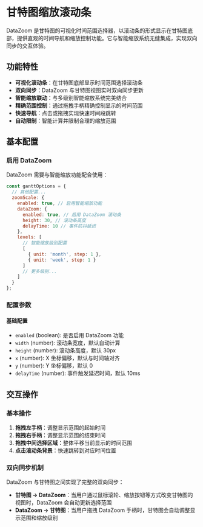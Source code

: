 # 甘特图缩放滚动条

DataZoom 是甘特图的可视化时间范围选择器，以滚动条的形式显示在甘特图底部，提供直观的时间导航和缩放控制功能。它与智能缩放系统无缝集成，实现双向同步的交互体验。

## 功能特性

- **可视化滚动条**：在甘特图底部显示时间范围选择滚动条
- **双向同步**：DataZoom 与甘特图视图实时双向同步更新
- **智能缩放联动**：与多级别智能缩放系统完美结合
- **精确范围控制**：通过拖拽手柄精确控制显示的时间范围
- **快速导航**：点击或拖拽实现快速时间段跳转
- **自动限制**：智能计算并限制合理的缩放范围

## 基本配置

### 启用 DataZoom

DataZoom 需要与智能缩放功能配合使用：

```javascript
const ganttOptions = {
  // 其他配置...
  zoomScale: {
    enabled: true, // 启用智能缩放功能
    dataZoom: {
      enabled: true, // 启用 DataZoom 滚动条
      height: 30, // 滚动条高度
      delayTime: 10 // 事件防抖延迟
    },
    levels: [
      // 智能缩放级别配置
      [
        { unit: 'month', step: 1 },
        { unit: 'week', step: 1 }
      ]
      // 更多级别...
    ]
  }
};
```

### 配置参数

#### 基础配置

- `enabled` (boolean): 是否启用 DataZoom 功能
- `width` (number): 滚动条宽度，默认自动计算
- `height` (number): 滚动条高度，默认 30px
- `x` (number): X 坐标偏移，默认与时间轴对齐
- `y` (number): Y 坐标偏移，默认 0
- `delayTime` (number): 事件触发延迟时间，默认 10ms

## 交互操作

### 基本操作

1. **拖拽左手柄**：调整显示范围的起始时间
2. **拖拽右手柄**：调整显示范围的结束时间
3. **拖拽中间选择区域**：整体平移当前显示的时间范围
4. **点击滚动条背景**：快速跳转到对应时间位置

### 双向同步机制

DataZoom 与甘特图之间实现了完整的双向同步：

- **甘特图 → DataZoom**：当用户通过鼠标滚轮、缩放按钮等方式改变甘特图的视图时，DataZoom 会自动更新选择范围
- **DataZoom → 甘特图**：当用户拖拽 DataZoom 手柄时，甘特图会自动调整显示范围和缩放级别
